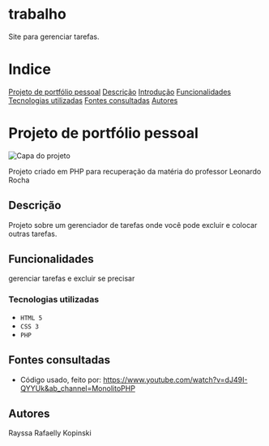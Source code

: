 # trabalho
Site para gerenciar tarefas.
# Indice
 
[Projeto de portfólio pessoal](#projeto-de-portf%C3%B3lio-pessoal)
[Descrição](#descri%C3%A7%C3%A3o)
[Introdução](#introdu%C3%A7%C3%A3o)
[Funcionalidades](#funcionalidades)
[Tecnologias utilizadas](#tecnologias-utilizadas)
[Fontes consultadas](#fontes-consultadas)
[Autores](#autores)  
 
# Projeto de portfólio pessoal  
 
![Capa do projeto](assets/img/capa.png)

 Projeto criado em PHP para recuperação da matéria do professor Leonardo Rocha
##   Descrição
 
Projeto sobre um gerenciador de tarefas onde você pode excluir e colocar outras tarefas.
 
##   Funcionalidades
 
 gerenciar tarefas e excluir se precisar
 
### Tecnologias utilizadas
 
* ``HTML 5``
* ``CSS 3``
* ``PHP``
 
 
## Fontes consultadas
* Código usado, feito por: https://www.youtube.com/watch?v=dJ49I-QYYUk&ab_channel=MonolitoPHP
 
 
## Autores
Rayssa Rafaelly Kopinski
